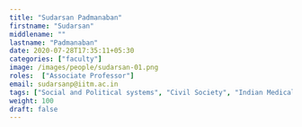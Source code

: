 ```yaml
---
title: "Sudarsan Padmanaban"
firstname: "Sudarsan"
middlename: ""
lastname: "Padmanaban"
date: 2020-07-28T17:35:11+05:30
categories: ["faculty"]
image: /images/people/sudarsan-01.png
roles:  ["Associate Professor"]
email: sudarsanp@iitm.ac.in
tags: ["Social and Political systems", "Civil Society", "Indian Medical Ethics", "Indian Philosophy and Culture"]
weight: 100
draft: false
---
```


